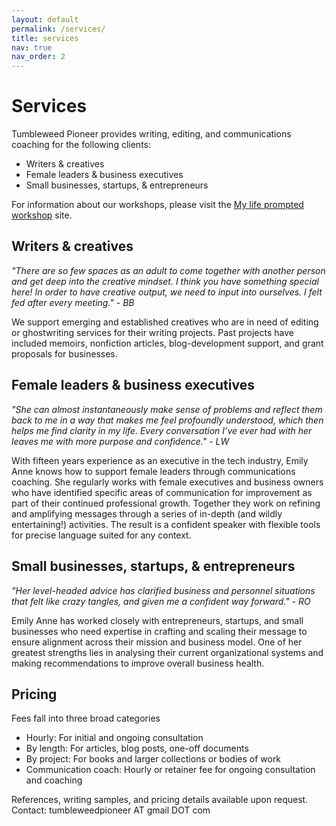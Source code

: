 ```yaml
---
layout: default
permalink: /services/
title: services
nav: true
nav_order: 2
---
```


# Services 

Tumbleweed Pioneer provides writing, editing, and communications coaching for the following clients: 

* Writers & creatives
* Female leaders & business executives 
* Small businesses, startups, & entrepreneurs 

For information about our workshops, please visit the [My life prompted workshop](https://mylifeprompted.com/) site. 

## Writers & creatives
_"There are so few spaces as an adult to come together with another person and get deep into the creative mindset. I think you have something special here! In order to have creative output, we need to input into ourselves. I felt fed after every meeting." - BB_

We support emerging and established creatives who are in need of editing or ghostwriting services for their writing projects. Past projects have included memoirs, nonfiction articles, blog-development support, and grant proposals for businesses.


## Female leaders & business executives
_"She can almost instantaneously make sense of problems and reflect them back to me in a way that makes me feel profoundly understood, which then helps me find clarity in my life. Every conversation I’ve ever had with her leaves me with more purpose and confidence." - LW_

With fifteen years experience as an executive in the tech industry, Emily Anne knows how to support female leaders through communications coaching. She regularly works with female executives and business owners who have identified specific areas of communication for improvement as part of their continued professional growth. Together they work on refining and amplifying messages through a series of in-depth (and wildly entertaining!) activities. The result is a confident speaker with flexible tools for precise language suited for any context. 


## Small businesses, startups, & entrepreneurs 
_"Her level-headed advice has clarified business and personnel situations that felt like crazy tangles, and given me a confident way forward." - RO_

Emily Anne has worked closely with entrepreneurs, startups, and small businesses who need expertise in crafting and scaling their message to ensure alignment across their mission and business model. One of her greatest strengths lies in analysing their current organizational systems and making recommendations to improve overall business health. 


## Pricing 
Fees fall into three broad categories
* Hourly: For initial and ongoing consultation
* By length: For articles, blog posts, one-off documents
* By project: For books and larger collections or bodies of work
* Communication coach: Hourly or retainer fee for ongoing consultation and coaching

References, writing samples, and pricing details available upon request. Contact: tumbleweedpioneer AT gmail DOT com 

